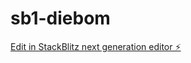 # sb1-diebom

[Edit in StackBlitz next generation editor ⚡️](https://stackblitz.com/~/github.com/cc9524/sb1-diebom)